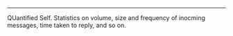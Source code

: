 
____
QUantified Self.
Statistics on volume, size and frequency of inocming messages, time taken to reply, and so on.
